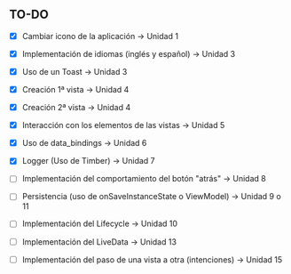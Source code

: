 ## TO-DO

- [x] Cambiar icono de la aplicación -> Unidad 1
- [x] Implementación de idiomas (inglés y español) -> Unidad 3
- [x] Uso de un Toast -> Unidad 3

- [x] Creación 1ª vista -> Unidad 4
- [x] Creación 2ª vista -> Unidad 4
- [x] Interacción con los elementos de las vistas -> Unidad 5

- [x] Uso de data_bindings -> Unidad 6
- [x] Logger (Uso de Timber) -> Unidad 7
- [ ] Implementación del comportamiento del botón "atrás" -> Unidad 8
- [ ] Persistencia (uso de onSaveInstanceState o ViewModel) -> Unidad 9 o 11
- [ ] Implementación del Lifecycle -> Unidad 10

- [ ] Implementación del LiveData -> Unidad 13
- [ ] Implementación del paso de una vista a otra (intenciones) -> Unidad 15

